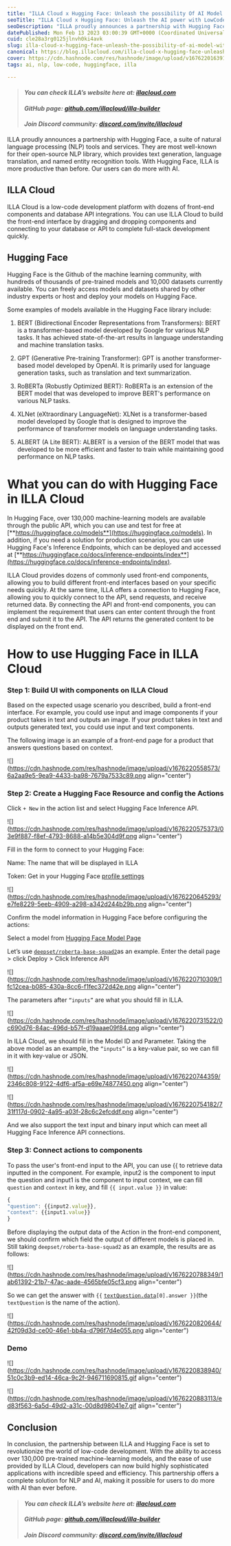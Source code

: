 ```yaml
---
title: "ILLA Cloud x Hugging Face: Unleash the possibility Of AI Model with Low-Code Tool"
seoTitle: "ILLA Cloud x Hugging Face: Unleash the AI power with LowCode Tool"
seoDescription: "ILLA proudly announces a partnership with Hugging Face, a suite of natural language processing (NLP) tools and services."
datePublished: Mon Feb 13 2023 03:00:39 GMT+0000 (Coordinated Universal Time)
cuid: cle28a3rg0125jlnvh0ki4avk
slug: illa-cloud-x-hugging-face-unleash-the-possibility-of-ai-model-with-low-code-tool
canonical: https://blog.illacloud.com/illa-cloud-x-hugging-face-unleash-the-possibility-of-ai-model-with-low-code-tool/
cover: https://cdn.hashnode.com/res/hashnode/image/upload/v1676220163917/f0a220e9-88de-427d-a8e5-0c3661dc7e83.png
tags: ai, nlp, low-code, huggingface, illa

---
```


> #### ***You can check ILLA’s website here at:*** [***illacloud.com***](http://illacloud.com)
> 
> #### *GitHub page:* [***github.com/illacloud/illa-builder***](http://github.com/illacloud/illa-builder)
> 
> #### *Join Discord community:* [***discord.com/invite/illacloud***](http://discord.com/invite/illacloud)

ILLA proudly announces a partnership with Hugging Face, a suite of natural language processing (NLP) tools and services. They are most well-known for their open-source NLP library, which provides text generation, language translation, and named entity recognition tools. With Hugging Face, ILLA is more productive than before. Our users can do more with AI.

## ILLA Cloud

ILLA Cloud is a low-code development platform with dozens of front-end components and database API integrations. You can use ILLA Cloud to build the front-end interface by dragging and dropping components and connecting to your database or API to complete full-stack development quickly.

## Hugging Face

Hugging Face is the Github of the machine learning community, with hundreds of thousands of pre-trained models and 10,000 datasets currently available. You can freely access models and datasets shared by other industry experts or host and deploy your models on Hugging Face.

Some examples of models available in the Hugging Face library include:

1. BERT (Bidirectional Encoder Representations from Transformers): BERT is a transformer-based model developed by Google for various NLP tasks. It has achieved state-of-the-art results in language understanding and machine translation tasks.
    
2. GPT (Generative Pre-training Transformer): GPT is another transformer-based model developed by OpenAI. It is primarily used for language generation tasks, such as translation and text summarization.
    
3. RoBERTa (Robustly Optimized BERT): RoBERTa is an extension of the BERT model that was developed to improve BERT's performance on various NLP tasks.
    
4. XLNet (eXtraordinary LanguageNet): XLNet is a transformer-based model developed by Google that is designed to improve the performance of transformer models on language understanding tasks.
    
5. ALBERT (A Lite BERT): ALBERT is a version of the BERT model that was developed to be more efficient and faster to train while maintaining good performance on NLP tasks.
    

# What you can do with Hugging Face in ILLA Cloud

In Hugging Face, over 130,000 machine-learning models are available through the public API, which you can use and test for free at [**https://huggingface.co/models**](https://huggingface.co/models). In addition, if you need a solution for production scenarios, you can use Hugging Face's Inference Endpoints, which can be deployed and accessed at [**https://huggingface.co/docs/inference-endpoints/index**](https://huggingface.co/docs/inference-endpoints/index).

ILLA Cloud provides dozens of commonly used front-end components, allowing you to build different front-end interfaces based on your specific needs quickly. At the same time, ILLA offers a connection to Hugging Face, allowing you to quickly connect to the API, send requests, and receive returned data. By connecting the API and front-end components, you can implement the requirement that users can enter content through the front end and submit it to the API. The API returns the generated content to be displayed on the front end.

# How to use Hugging Face in ILLA Cloud

### Step 1: Build UI with components on ILLA Cloud

Based on the expected usage scenario you described, build a front-end interface. For example, you could use input and image components if your product takes in text and outputs an image. If your product takes in text and outputs generated text, you could use input and text components.

The following image is an example of a front-end page for a product that answers questions based on context.

![](https://cdn.hashnode.com/res/hashnode/image/upload/v1676220558573/6a2aa9e5-9ea9-4433-ba98-7679a7533c89.png align="center")

### Step 2: Create a Hugging Face Resource and config the Actions

Click `+ New` in the action list and select Hugging Face Inference API.

![](https://cdn.hashnode.com/res/hashnode/image/upload/v1676220575373/03e9f887-f8ef-4793-8688-a14b5e304d9f.png align="center")

Fill in the form to connect to your Hugging Face:

Name: The name that will be displayed in ILLA

Token: Get in your Hugging Face [profile settings](https://huggingface.co/settings/tokens)

![](https://cdn.hashnode.com/res/hashnode/image/upload/v1676220645293/e7fe8229-5eeb-4909-a298-a342d244b29b.png align="center")

Confirm the model information in Hugging Face before configuring the actions:

Select a model from [Hugging Face Model Page](https://huggingface.co/models)

Let’s use [`deepset/roberta-base-squad2`](https://huggingface.co/deepset/roberta-base-squad2)as an example. Enter the detail page &gt; click Deploy &gt; Click Inference API

![](https://cdn.hashnode.com/res/hashnode/image/upload/v1676220710309/1fc12cea-b085-430a-8cc6-f1fec372d42e.png align="center")

The parameters after `“inputs”` are what you should fill in ILLA.

![](https://cdn.hashnode.com/res/hashnode/image/upload/v1676220731522/0c690d76-84ac-496d-b57f-d19aaae09f84.png align="center")

In ILLA Cloud, we should fill in the Model ID and Parameter. Taking the above model as an example, the `“inputs”` is a key-value pair, so we can fill in it with key-value or JSON.

![](https://cdn.hashnode.com/res/hashnode/image/upload/v1676220744359/2346c808-9122-4df6-af5a-e69e74877450.png align="center")

![](https://cdn.hashnode.com/res/hashnode/image/upload/v1676220754182/731f117d-0902-4a95-a03f-28c6c2efcddf.png align="center")

And we also support the text input and binary input which can meet all Hugging Face Inference API connections.

### Step 3: Connect actions to components

To pass the user's front-end input to the API, you can use {{ to retrieve data inputted in the component. For example, input2 is the component to input the question and input1 is the component to input context, we can fill `question` and `context` in key, and fill `{{ input.value }}` in value:

```jsx
{
"question": {{input2.value}},
"context": {{input1.value}}
}
```

Before displaying the output data of the Action in the front-end component, we should confirm which field the output of different models is placed in. Still taking `deepset/roberta-base-squad2` as an example, the results are as follows:

![](https://cdn.hashnode.com/res/hashnode/image/upload/v1676220788349/1ab61392-21b7-47ac-aade-4565bfe05cf3.png align="center")

So we can get the answer with `{{` [`textQuestion.data`](http://textQuestion.data)`[0].answer }}`(the `textQuestion` is the name of the action).

![](https://cdn.hashnode.com/res/hashnode/image/upload/v1676220820644/42f09d3d-ce00-46e1-bb4a-d796f7d4e055.png align="center")

### Demo

![](https://cdn.hashnode.com/res/hashnode/image/upload/v1676220838940/51c0c3b9-ed14-46ca-9c2f-946711690815.gif align="center")

![](https://cdn.hashnode.com/res/hashnode/image/upload/v1676220883113/ed83f563-6a5d-49d2-a31c-00d8d98041e7.gif align="center")

## Conclusion

In conclusion, the partnership between ILLA and Hugging Face is set to revolutionize the world of low-code development. With the ability to access over 130,000 pre-trained machine-learning models, and the ease of use provided by ILLA Cloud, developers can now build highly sophisticated applications with incredible speed and efficiency. This partnership offers a complete solution for NLP and AI, making it possible for users to do more with AI than ever before.

> #### ***You can check ILLA’s website here at:*** [***illacloud.com***](http://illacloud.com)
> 
> #### *GitHub page:* [***github.com/illacloud/illa-builder***](http://github.com/illacloud/illa-builder)
> 
> #### *Join Discord community:* [***discord.com/invite/illacloud***](http://discord.com/invite/illacloud)